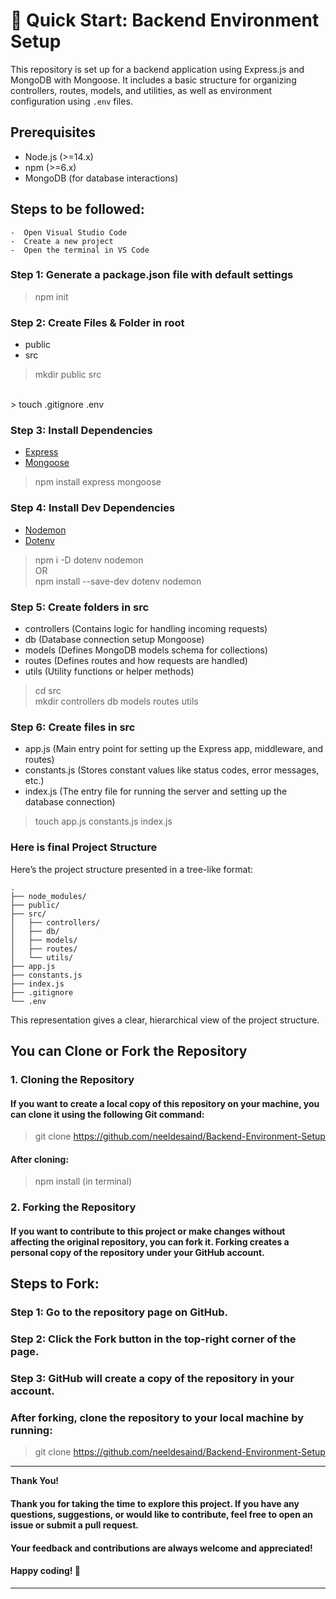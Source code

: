 # 🚀 Quick Start:  Backend Environment Setup
This repository is set up for a backend application using Express.js and MongoDB with Mongoose. It includes a basic structure for organizing controllers, routes, models, and utilities, as well as environment configuration using `.env` files.

## Prerequisites
- Node.js (>=14.x)
- npm (>=6.x)
- MongoDB (for database interactions)

## Steps to be followed:
    -  Open Visual Studio Code 
    -  Create a new project
    -  Open the terminal in VS Code

### Step 1: Generate a package.json file with default settings 
> npm init 

### Step 2: Create Files & Folder in root
- public
- src
> mkdir public src
<br>
> touch .gitignore .env 

### Step 3: Install Dependencies
- [Express]("https://expressjs.com/")
- [Mongoose]("https://mongoosejs.com/)
> npm install express mongoose

### Step 4: Install Dev Dependencies
- [Nodemon]("https://www.npmjs.com/package/nodemon")
- [Dotenv]("https://www.npmjs.com/package/dotenv")
> npm i -D dotenv nodemon 
<br> OR <br>
> npm install --save-dev dotenv nodemon

### Step 5: Create folders in src
- controllers (Contains logic for handling incoming requests)
- db (Database connection setup Mongoose)
- models (Defines MongoDB models schema for collections)
- routes (Defines routes and how requests are handled)
- utils (Utility functions or helper methods)
> cd src <br>
> mkdir controllers db models routes utils

### Step 6: Create files in src
- app.js (Main entry point for setting up the Express app, middleware, and routes)
- constants.js (Stores constant values like status codes, error messages, etc.)
- index.js (The entry file for running the server and setting up the database connection)
> touch app.js constants.js index.js

### Here is final Project Structure

Here’s the project structure presented in a tree-like format:
```
.
├── node_modules/
├── public/
├── src/
│   ├── controllers/
│   ├── db/
│   ├── models/
│   ├── routes/
│   └── utils/
├── app.js
├── constants.js
├── index.js
├── .gitignore
└── .env
``` 

This representation gives a clear, hierarchical view of the project structure.


## You can Clone or Fork the Repository
### 1. Cloning the Repository
#### If you want to create a local copy of this repository on your machine, you can clone it using the following Git command:
 > git clone https://github.com/neeldesaind/Backend-Environment-Setup
#### After cloning:
> npm install (in terminal)

### 2. Forking the Repository
#### If you want to contribute to this project or make changes without affecting the original repository, you can fork it. Forking creates a personal copy of the repository under your GitHub account.

## Steps to Fork:
### Step 1: Go to the repository page on GitHub.
### Step 2: Click the Fork button in the top-right corner of the page.
### Step 3: GitHub will create a copy of the repository in your account.
### After forking, clone the repository to your local machine by running:

> git clone https://github.com/neeldesaind/Backend-Environment-Setup

---

**Thank You!**

#### Thank you for taking the time to explore this project. If you have any questions, suggestions, or would like to contribute, feel free to open an issue or submit a pull request. 
#### Your feedback and contributions are always welcome and appreciated!
#### Happy coding! 🚀
--- 